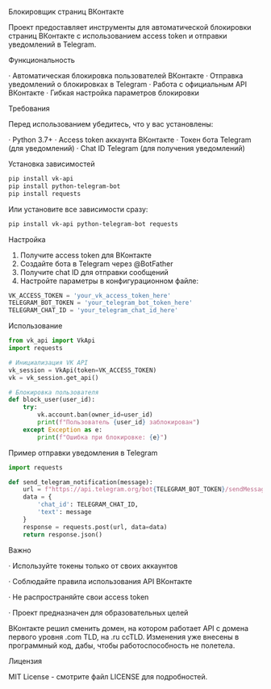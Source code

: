 Блокировщик страниц ВКонтакте

Проект предоставляет инструменты для автоматической блокировки страниц ВКонтакте с использованием access token и отправки уведомлений в Telegram.

Функциональность

· Автоматическая блокировка пользователей ВКонтакте
· Отправка уведомлений о блокировках в Telegram
· Работа с официальным API ВКонтакте
· Гибкая настройка параметров блокировки

Требования

Перед использованием убедитесь, что у вас установлены:

· Python 3.7+
· Access token аккаунта ВКонтакте
· Токен бота Telegram (для уведомлений)
· Chat ID Telegram (для получения уведомлений)

Установка зависимостей

```bash
pip install vk-api
pip install python-telegram-bot
pip install requests
```

Или установите все зависимости сразу:

```bash
pip install vk-api python-telegram-bot requests
```

Настройка

1. Получите access token для ВКонтакте
2. Создайте бота в Telegram через @BotFather
3. Получите chat ID для отправки сообщений
4. Настройте параметры в конфигурационном файле:

```python
VK_ACCESS_TOKEN = 'your_vk_access_token_here'
TELEGRAM_BOT_TOKEN = 'your_telegram_bot_token_here'
TELEGRAM_CHAT_ID = 'your_telegram_chat_id_here'
```

Использование

```python
from vk_api import VkApi
import requests

# Инициализация VK API
vk_session = VkApi(token=VK_ACCESS_TOKEN)
vk = vk_session.get_api()

# Блокировка пользователя
def block_user(user_id):
    try:
        vk.account.ban(owner_id=user_id)
        print(f"Пользователь {user_id} заблокирован")
    except Exception as e:
        print(f"Ошибка при блокировке: {e}")
```

Пример отправки уведомления в Telegram

```python
import requests

def send_telegram_notification(message):
    url = f"https://api.telegram.org/bot{TELEGRAM_BOT_TOKEN}/sendMessage"
    data = {
        'chat_id': TELEGRAM_CHAT_ID,
        'text': message
    }
    response = requests.post(url, data=data)
    return response.json()
```

Важно

· Используйте токены только от своих аккаунтов

· Соблюдайте правила использования API ВКонтакте

· Не распространяйте свои access token

· Проект предназначен для образовательных целей

ВКонтакте решил сменить домен, на котором работает API с домена первого уровня .com TLD, на .ru ccTLD. Изменения уже внесены в программный код, дабы, чтобы работоспособность не полетела.

Лицензия

MIT License - смотрите файл LICENSE для подробностей.
